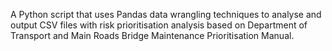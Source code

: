 A Python script that uses Pandas data wrangling techniques to analyse and output CSV files with risk prioritisation analysis based on Department of Transport and Main Roads Bridge Maintenance Prioritisation Manual. 